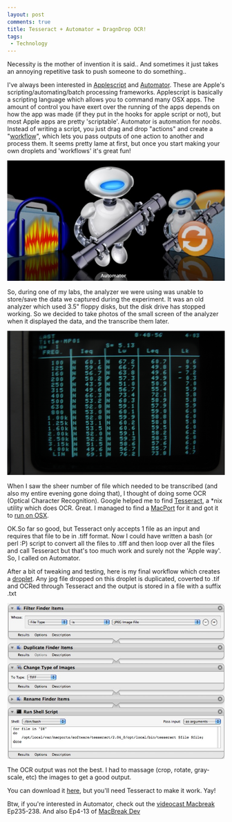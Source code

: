 ```yaml
---
layout: post
comments: true
title: Tesseract + Automator = DragnDrop OCR!
tags:
 - Technology
---
```


Necessity is the mother of invention it is said.. And sometimes it just takes an annoying repetitive task to push someone to do something..

I've always been interested in [Applescript][0] and [Automator][1]. These are Apple's scripting/automating/batch processing frameworks. Applescript is basically a scripting language which allows you to command many OSX apps. The amount of control you have exert over the running of the apps depends on how the app was made (if they put in the hooks for apple script or not), but most Apple apps are pretty 'scriptable'. Automator is automation for _noobs_. Instead of writing a script, you just drag and drop "actions" and create a "[workflow][2]", which lets you pass outputs of one action to another and process them. It seems pretty lame at first, but once you start making your own droplets and 'workflows' it's great fun!

![Picture 3](../images/2009/09/picture-3.jpg)

So, during one of my labs, the analyzer we were using was unable to store/save the data we captured during the experiment. It was an old analyzer which used 3.5" floppy disks, but the disk drive has stopped working. So we decided to take photos of the small screen of the analyzer when it displayed the data, and the transcribe them later.

![DSC_4634_23](../images/2009/09/dsc_4634_23.jpg)

When I saw the sheer number of file which needed to be transcribed (and also my entire evening gone doing that), I thought of doing some OCR (Optical Character Recognition). Google helped me to find [Tesseract][3], a \*nix utility which does OCR. Great. I managed to find a [MacPort][4] for it and got it to [run on OSX][5].

OK.So far so good, but Tesseract only accepts 1 file as an input and requires that file to be in .tiff format. Now I could have written a bash (or perl :P) script to convert all the files to .tiff and then loop over all the files and call Tesseract but that's too much work and surely not the 'Apple way'. So, I called on Automator.

After a bit of tweaking and testing, here is my final workflow which creates a [droplet][6]. Any jpg file dropped on this droplet is duplicated, coverted to .tif and OCRed through Tesseract and the output is stored in a file with a suffix .txt

![Picture 2](../images/2009/09/picture-21.jpg)

The OCR output was not the best. I had to massage (crop, rotate, gray-scale, etc) the images to get a good output.

You can download it [here][7], but you'll need Tesseract to make it work. Yay!

Btw, if you're interested in Automator, check out the [videocast Macbreak ][8] Ep235-238. And also Ep4-13 of [MacBreak Dev][9]


[0]: http://www.macosxautomation.com/applescript/index.html
[1]: http://www.macosxautomation.com/automator/
[2]: http://www.macosxautomation.com/automator/examples/workflows.html
[3]: http://code.google.com/p/tesseract-ocr/
[4]: http://www.macports.org/
[5]: https://trac.macports.org/browser/trunk/dports/textproc/tesseract/Portfile
[6]: http://macscripter.net/viewtopic.php?id=24775
[7]: http://dl.getdropbox.com/u/957/ocrJpg2tiff.zip
[8]: http://feeds.pixelcorps.com/feeds/macbreakipod.xml
[9]: http://www.pixelcorps.tv/macbreak_dev?p=3
